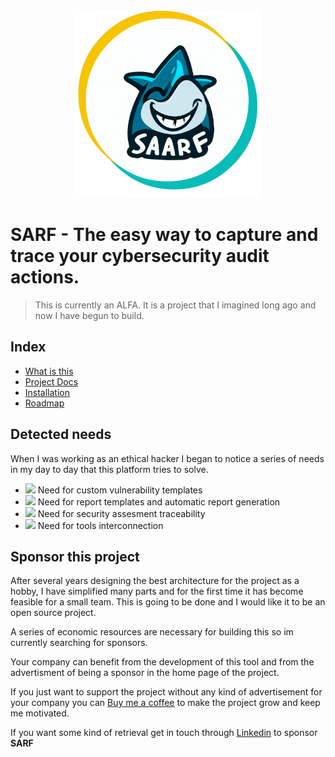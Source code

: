 <div align="center">
<img src="docs/assets/common/logo_rtd.png" style="height: 300px"/>
</div>

# SARF - The easy way to capture and trace your cybersecurity audit actions.

> This is currently an ALFA. It is a project that I imagined long ago and now I have begun to build.

## Index

- [What is this](#Detected-needs)
- [Project Docs](https://elchicodepython.github.io/SARF-Security-Assesment-and-Reporting-Framework/)
- [Installation](https://elchicodepython.github.io/SARF-Security-Assesment-and-Reporting-Framework/cli/quickstart.html#installation)
- [Roadmap](https://elchicodepython.github.io/SARF-Security-Assesment-and-Reporting-Framework/common/roadmap_2022.html#roadmap-2022)

## Detected needs

When I was working as an ethical hacker I began to notice a series of needs in
my day to day that this platform tries to solve.

- ![](https://geps.dev/progress/100) Need for custom vulnerability templates
- ![](https://geps.dev/progress/40) Need for report templates and automatic report generation
- ![](https://geps.dev/progress/5) Need for security assesment traceability
- ![](https://geps.dev/progress/70) Need for tools interconnection


## Sponsor this project

After several years designing the best architecture for the project as a
hobby, I have simplified many parts and for the first time it has become
feasible for a small team. This is going to be done and I would like it to be
an open source project.

A series of economic resources are necessary for building this so im currently
searching for sponsors.

Your company can benefit from the development of this tool and from the
advertisment of being a sponsor in the home page of the project.

If you just want to support the project without any kind of advertisement
for your company you can [Buy me a coffee](https://ko-fi.com/elchicodepython)
to make the project grow and keep me motivated.

If you want some kind of retrieval get in touch through
[Linkedin](https://es.linkedin.com/in/sam-sec) to sponsor
**SARF**
